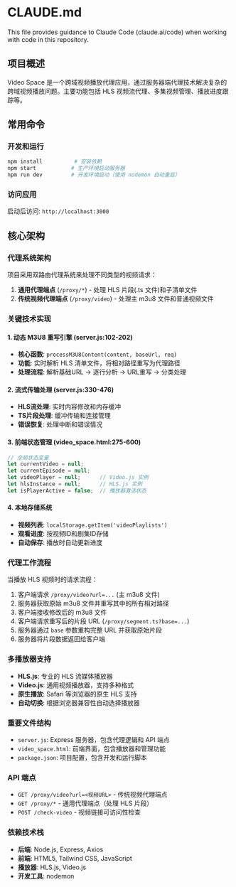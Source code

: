 # CLAUDE.md

This file provides guidance to Claude Code (claude.ai/code) when working with code in this repository.

## 项目概述

Video Space 是一个跨域视频播放代理应用，通过服务器端代理技术解决复杂的跨域视频播放问题。主要功能包括 HLS 视频流代理、多集视频管理、播放进度跟踪等。

## 常用命令

### 开发和运行
```bash
npm install          # 安装依赖
npm start           # 生产环境启动服务器
npm run dev         # 开发环境启动（使用 nodemon 自动重启）
```

### 访问应用
启动后访问: `http://localhost:3000`

## 核心架构

### 代理系统架构
项目采用双路由代理系统来处理不同类型的视频请求：

1. **通用代理端点** (`/proxy/*`) - 处理 HLS 片段(.ts 文件)和子清单文件
2. **传统视频代理端点** (`/proxy/video`) - 处理主 m3u8 文件和普通视频文件

### 关键技术实现

#### 1. 动态 M3U8 重写引擎 (server.js:102-202)
- **核心函数**: `processM3U8Content(content, baseUrl, req)`
- **功能**: 实时解析 HLS 清单文件，将相对路径重写为代理路径
- **处理流程**: 解析基础URL → 逐行分析 → URL重写 → 分类处理

#### 2. 流式传输处理 (server.js:330-476)
- **HLS流处理**: 实时内容修改和内存缓冲
- **TS片段处理**: 缓冲传输和连接管理
- **错误恢复**: 处理中断和错误情况

#### 3. 前端状态管理 (video_space.html:275-600)
```javascript
// 全局状态变量
let currentVideo = null;
let currentEpisode = null;
let videoPlayer = null;      // Video.js 实例
let hlsInstance = null;      // HLS.js 实例
let isPlayerActive = false;  // 播放器激活状态
```

#### 4. 本地存储系统
- **视频列表**: `localStorage.getItem('videoPlaylists')`
- **观看进度**: 按视频ID和剧集ID存储
- **自动保存**: 播放时自动更新进度

### 代理工作流程

当播放 HLS 视频时的请求流程：
1. 客户端请求 `/proxy/video?url=...` (主 m3u8 文件)
2. 服务器获取原始 m3u8 文件并重写其中的所有相对路径
3. 客户端接收修改后的 m3u8 文件
4. 客户端请求重写后的片段 URL (`/proxy/segment.ts?base=...`)
5. 服务器通过 `base` 参数重构完整 URL 并获取原始片段
6. 服务器将片段数据返回给客户端

### 多播放器支持
- **HLS.js**: 专业的 HLS 流媒体播放器
- **Video.js**: 通用视频播放器，支持多种格式
- **原生播放**: Safari 等浏览器的原生 HLS 支持
- **自动切换**: 根据浏览器兼容性自动选择播放器

### 重要文件结构
- `server.js`: Express 服务器，包含代理逻辑和 API 端点
- `video_space.html`: 前端界面，包含播放器和管理功能
- `package.json`: 项目配置，包含开发和运行脚本

### API 端点
- `GET /proxy/video?url=<视频URL>` - 传统视频代理端点
- `GET /proxy/*` - 通用代理端点（处理 HLS 片段）
- `POST /check-video` - 视频链接可访问性检查

### 依赖技术栈
- **后端**: Node.js, Express, Axios
- **前端**: HTML5, Tailwind CSS, JavaScript
- **播放器**: HLS.js, Video.js
- **开发工具**: nodemon